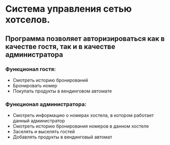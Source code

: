 # Система управления сетью хотселов. 
## Программа позволяет авторизироваться как в качестве гостя, так и в качестве администратора
### Функционал гостя:
* Смотреть историю бронирований
* Бронировать номер
* Покупать продукты в вендинговом автомате

### Функционал администратора:
* Смотреть информацию о номерах хостела, в котором работает данный администратор
* Смотреть историю бронирования номеров в данном хостеле
* Заселять и выселять гостей
* Добавлять продукты в вендинговый автомат
